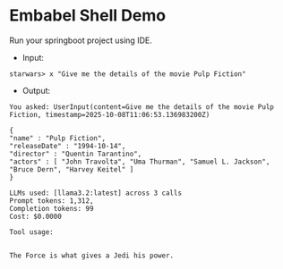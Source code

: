 # Embabel Shell Demo

Run your springboot project using IDE.
- Input:
``` 
starwars> x "Give me the details of the movie Pulp Fiction"
```

- Output:
```
You asked: UserInput(content=Give me the details of the movie Pulp Fiction, timestamp=2025-10-08T11:06:53.136983200Z)

{
"name" : "Pulp Fiction",
"releaseDate" : "1994-10-14",
"director" : "Quentin Tarantino",
"actors" : [ "John Travolta", "Uma Thurman", "Samuel L. Jackson", "Bruce Dern", "Harvey Keitel" ]
}

LLMs used: [llama3.2:latest] across 3 calls
Prompt tokens: 1,312,
Completion tokens: 99
Cost: $0.0000

Tool usage:


The Force is what gives a Jedi his power.
```